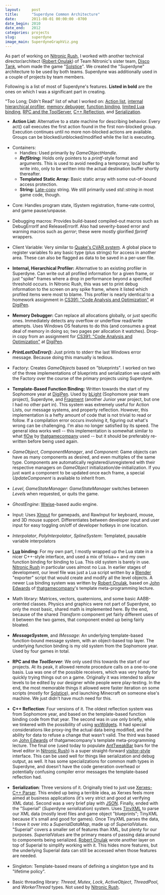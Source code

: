 ```yaml
---
layout:     post
title:      "Superdyne Common Architecture"
date:       2011-08-01 00:00:00 -0700
date_begin: 2010
date_end:   2012
categories: projects
slug:       superdyne
image_main: SuperdyneGraphViz.png
---
```

As part of working on [Nitronic Rush][], I worked with another technical director/architect (<a href="http://www.linkedin.com/pub/robert-onulak/12/2a1/564" target="_blank">Robert Onulak</a>) of Team Nitronic's sister team, <a href="http://teamdiscotank.com/" target="_blank">Disco Tank</a>, whom made the game "<a href="http://news.digipen.edu/student-projects/solstice-featured-at-tokyo-game-shows-sense-of-wonder-night/#.VMzAjf54rNo" target="_blank">Solstice</a>".  We created the "Superdyne" architecture to be used by both teams.  Superdyne was additionally used in a couple of projects by team members.

Following is a list of most of Superdyne's features.  **Listed in bold** are the ones on which I was a significant part in creating.

"Too Long; Didn't Read" list of what I worked on: [Action list][], [internal hierarchical profiler][], [memory debugger][], [function binding][], [limited Lua binding][], [RPC and the ToolServer][], [C++ Reflection][], and [Serialization][].

<ul>
	<li id="li-action-list"><strong>Action List:</strong> Alternative to a state machine for describing behavior.  Every act() call executes the first action found in the first non-blocked group.  Execution continues until no more non-blocked actions are available.  Groups can be blocked/unblocked/modified while the list is executing.</li>
	<br/>
	<li>Containers:
		<ul>
			<li>Handles: Used primarily by <em>GameObjectHandle</em>.</li>
			<li><strong><em>RefString:</em></strong> Holds only pointers to a <em>printf</em>-style format and arguments.  This is used to avoid needing a temporary, local buffer to write into, only to be written into the actual destination buffer shortly thereafter.</li>
			<li><strong>Templated Static Array:</strong> Basic static array with some out-of-bound access protection.</li>
			<li><strong>String:</strong> <a href="http://en.wikipedia.org/wiki/Object_copy#Lazy_copy" target="_blank">Late-copy</a> string.  We still primarily used <em>std::string</em> in most game code, though.</li>
		</ul>
	</li> <!-- /containers li -->
	<br/>
	<li>Core: Handles program state, ISystem registration, frame-rate control, and game pause/unpause.</li>
	<br/>
	<li>Debugging macros: Provides build-based compiled-out macros such as DebugErrorIf and ReleaseErrorIf.  Also had severity-based error and warning macros such as <em>gerror</em>; these were mostly glorified <em>fprintf</em> wrappers.</li>
	<br/>
	<li>Client Variable: Very similar to <a href="http://en.wikipedia.org/wiki/CVAR" target="_blank">Quake's CVAR system</a>.  A global place to register variables fo any basic type (plus strings) for access in another area.  These can also be flagged as data to be saved in a per-user file.</li> <!-- /cvar li -->
	<br/>
	<li id="li-internal-hierarchical-profiler"><strong>Internal, Hierarchical Profiler:</strong> Alternative to an existing profiler in Superdyne.  Can write out all profiled information for a given frame, or just "spike" frames where a drop in performance beyond a specified threshold occurs.  In Nitronic Rush, this was set to print debug information to the screen on any spike frame, where it listed which profiled items were most to blame.  This profiler is nearly identical to a homework assignment in <a href="https://www.digipen.edu/coursecatalog/#CS391" target="_blank">CS391: "Code Analysis and Optimization"</a> at <a href="https://digipen.edu" target="_blank">DigiPen</a>.</li> <!-- /internal-hierarchical-profiler li -->
	<br/>
	<li id="li-memory-debugger"><strong>Memory Debugger:</strong> Can replace all allocations globally, or just specific ones.  Immediately detects any overflow or underflow read/write attempts.  Uses Windows OS features to do this (and consumes a great deal of memory in doing so; two pages per allocation it watches).  Drop-in copy from an assignment for <a href="https://www.digipen.edu/coursecatalog/#CS391" target="_blank">CS391: "Code Analysis and Optimization"</a> at <a href="https://digipen.edu" target="_blank">DigiPen</a>.</li> <!-- /memory-debugger li -->
	<br/>
	<li><strong><em>PrintLastOsError()</em>:</strong> Just prints to stderr the last Windows error message.  Because doing this manually is tedious.</li>
	<br/>
	<li>Factory: Creates <em>GameObjects</em> based on "blueprints".  I worked on two of the three implementations of blueprints and serialization we used with the Factory over the course of the primary projects using Superdyne.</li>
	<br/>
	<li id="li-function-binding"><strong>Template-Based Function Binding:</strong> Written towards the start of my Sophomore year at <a href="https://digipen.edu" target="_blank">DigiPen</a>.  Used by <a href="http://www.youtube.com/watch?v=HWbWmxL7GxA" target="_blank">bLight</a> (Sophomore year team project), Superdyne, and <a href="http://www.youtube.com/watch?v=lgDnPDxZLjM&t=37s" target="_blank">Fragment</a> (another Junior year project, but one I had no other part in).  This system was extremely useful for Action Lists, our message systems, and property reflection.  However, this implementation is a hefty amount of code that is not trivial to read or follow.  If a compilation error occurs involving it, figuring out what's wrong can be challenging.  I'm also no longer satisfied by its speed.  The general idea works well -- this implementation is somewhat similar to what <a href="http://thatgamecompany.com/games/flow/" target="_blank">flOw</a> by <a href="http://thatgamecompany.com/" target="_blank">thatgamecompany</a> used -- but it should be preferably re-written before being used again.</li> <!-- /function-binding li -->
	<br/>
	<li><em>GameObject</em>, <em>ComponentManager</em>, and <em>Component</em>: Game objects can have as many components as desired, and even multiples of the same type.  Components are automatically registered/unregistered with their respective managers on <em>GameObject</em> initialization/de-initialization.  If you just want a component to be updated once each frame, a special <em>UpdateComponent</em> is available to inherit from.</li> <!-- /components li -->
	<br/>
	<li><em>Level</em>, <em>GameStateManager</em>: <em>GameStateManager</em> switches between <em>Level</em>s when requested, or quits the game.</li>
	<br/>
	<li><em>GhostEngine</em>: <a href="http://www.audiokinetic.com/en/products/wwise/introduction" target="_blank">Wwise</a>-based audio engine.</li>
	<br/>
	<li>Input: Uses <a href="https://msdn.microsoft.com/en-us/library/windows/desktop/ee417014(v=vs.85).aspx" taret="_blank">XInput</a> for gamepads, and RawInput for keyboard, mouse, and 3D mouse support.  Differentiates between developer input and user input for easy toggling on/off of developer hotkeys in one location.</li>
	<br/>
	<li><em>Interpolator</em>, <em>PolyInterpolator</em>, <em>SplineSystem</em>: Templated, pausable variable interpolators</li>
	<br/>
	<li id="li-lua-binding"><strong><a href="http://www.lua.org/" target="_blank">Lua</a> binding:</strong> For my own part, I mostly wrapped up the Lua state in a nicer C++-style interface, and used a mix of tolua++ and my own function binding for binding to Lua.  This old system is barely in use.  <a href="/projects/nitronic-rush">Nitronic Rush</a> in particular uses almost no Lua.  In earlier stages of development, our level file was just a Lua script written by a <a href="http://www.blender.org/" target="_blank">Blender</a> "exporter" script that would create and modify all the level objects.  A newer Lua binding system was written by <a href="http://www.linkedin.com/pub/robert-onulak/12/2a1/564" target="_blank">Robert Onulak</a>, based on <a href="http://thatgamecompany.com/company/people/john-edwards/" target="_blank">John Edwards</a> of <a href="http://thatgamecompany.com/" target="_blank">thatgamecompany</a>'s template meta-programming lecture.</li> <!-- /lua-binding li -->
	<br/>
	<li>Math library: Matrices, vectors, quaternions, and some basic AABB-oriented classes.  Physics and graphics were not part of Superdyne, so only the most basic, shared math is implemented here.  By the end, because of the shared <em>Transform</em> component yet fairly different uses of it between the two games, that component ended up being fairly bloated.</li>
	<br/>
	<li><strong><em>MessageSystem</em></strong>, and <em>IMessage</em>: An underlying template-based function-bound message system, with an object-based top layer.  The underlying function binding is my old system from the Sophomore year.  Used by four games in total.</li>
	<br/>
	<li id="li-rpc-toolserver"><strong>RPC and the <em>ToolServer</em></strong>: We only used this towards the start of our projects.  At its peak, it allowed remote procedure calls on a one-to-one basis.  Lua was one of the possible receivers, which was very handy for quickly trying things out on a game.  Originally it was intended to allow levels to be edited by our designer while people were play-testing.  In the end, the most memorable things it allowed were faster iteration on some scripts (mostly for <a href="http://news.digipen.edu/student-projects/solstice-featured-at-tokyo-game-shows-sense-of-wonder-night/#.VMzAjf54rNo" target="_blank">Solstice</a>), and launching Minecraft on someone else's machine.  We just didn't have much need for this.</li> <!-- /rpc li -->
	<br/>
	<li id="li-cpp-reflection"><strong>C++ Reflection</strong>: Four versions of it.  The oldest reflection system was from Sophomore year, and based on the template-based function binding code from that year.  The second was in use only briefly, while we tinkered with the possibility of using <a href="http://www.wxwidgets.org/" target="_blank">wxWidgets</a>.  It had special considerations like proxy-ing the actual data being modified, and the ability for data to refuse a change that wasn't valid.  The third was based on <a href="http://thatgamecompany.com/company/people/john-edwards/" target="_blank">John Edwards</a> of thatgamecompany's template meta-programming lecture.  The final one (used today to populate <a href="http://www.antisphere.com/Wiki/tools:anttweakbar" target="_blank">AntTweakBar</a> bars for the level editor in <a href="/projects/nitronic-rush">Nitronic Rush</a>) is a super straight-forward <a href="http://en.wikipedia.org/wiki/Visitor_pattern" target="_blank">visitor-style</a> interface.  This can be used well for things like serialization and debug output, as well.  It has some specializations for common math types in Superdyne, and doesn't have the code generation overhead or potentially confusing compiler error messages the template-based reflection had.</li> <!-- /c++-reflection li -->
	<br/>
	<li id="li-serialization"><strong>Serialization</strong>: Three versions of it.  Originally tried to just use <a href="http://xerces.apache.org/xerces-c/" target="_blank">Xerxes-C++ Parser</a>.  This ended up being a terrible idea, as Xerxes feels more aimed at business applications (it's very strict and good at verifying XML data).  Second was a very brief play with <a href="http://www.json.org/" target="_blank">JSON</a>.  Finally, ended with the "Superial" (<em>Super</em>dyne <em>serial</em>ization) system.  Uses <a href="http://www.grinninglizard.com/tinyxml/" target="_blank">TinyXML</a> to parse our XML data (mostly level files and game object "blueprints"; TinyXML because it's small and good for games).  Once TinyXML parses the data, I move it over into a <em>SuperialDataMap</em>, made up of <em>SuperialValues</em>.  "Superial" covers a smaller set of features than XML, but plenty for our purposes.  <em>SuperialValues</em> are the primary means of passing data around to components being serialized.  <a href="http://www.linkedin.com/pub/robert-onulak/12/2a1/564" target="_blank">Robert Onulak</a> wrote another layer on top of Superial to simplify working with it.  This hides more features, but the underlying Superial data can still be accessed when those features are needed.</li> <!-- /serialization li -->
	<br/>
	<li>Singleton: Template-based means of defining a singleton type and its "lifetime policy".</li>
	<br/>
	<li>Basic threading library: <em>Thread</em>, <em>Mutex</em>, <em>Lock</em>, <em>ActiveObject</em>, <em>ThreadPool</em>, and <em>WorkerThread</em> types.  Not used by <a href="/projects/nitronic-rush">Nitronic Rush</a>.</li>
</ul>

[Nitronic Rush]: /projects/nitronic-rush
[action list]: #li-action-list
[internal hierarchical profiler]: #li-internal-hierarchical-profiler
[memory debugger]: #li-memory-debugger
[function binding]: #li-function-binding
[limited lua binding]: #li-lua-binding
[rpc and the toolserver]: #li-rpc-toolserver
[c++ reflection]: #li-cpp-reflection
[serialization]: #li-serialization
